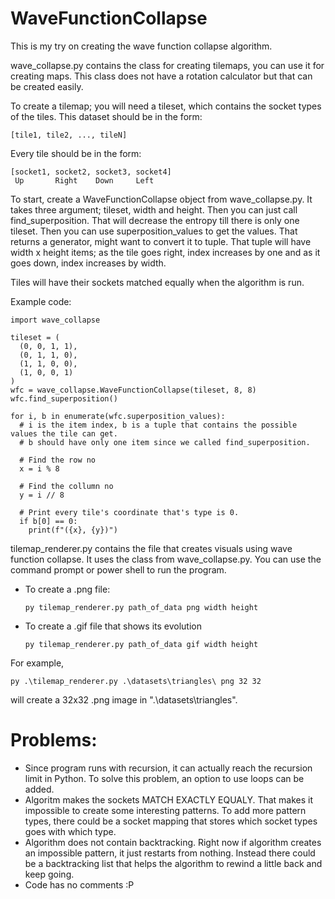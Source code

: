 # WaveFunctionCollapse
This is my try on creating the wave function collapse algorithm.

wave_collapse.py contains the class for creating tilemaps, you can use it for creating maps. This class does not have a rotation calculator but that can be created easily.

To create a tilemap; you will need a tileset, which contains the socket types of the tiles. This dataset should be in the form:

    [tile1, tile2, ..., tileN]
   
Every tile should be in the form:

    [socket1, socket2, socket3, socket4]
     Up       Right    Down     Left
   
To start, create a WaveFunctionCollapse object from wave_collapse.py. It takes three argument; tileset, width and height. Then you can just call find_superposition. That will decrease the entropy till there is only one tileset. Then you can use superposition_values to get the values. That returns a generator, might want to convert it to tuple. That tuple will have width x height items; as the tile goes right, index increases by one and as it goes down, index increases by width.

Tiles will have their sockets matched equally when the algorithm is run.

Example code:

    import wave_collapse

    tileset = (
      (0, 0, 1, 1),
      (0, 1, 1, 0),
      (1, 1, 0, 0),
      (1, 0, 0, 1)
    )
    wfc = wave_collapse.WaveFunctionCollapse(tileset, 8, 8)
    wfc.find_superposition()

    for i, b in enumerate(wfc.superposition_values):
      # i is the item index, b is a tuple that contains the possible values the tile can get.
      # b should have only one item since we called find_superposition.

      # Find the row no
      x = i % 8

      # Find the collumn no
      y = i // 8

      # Print every tile's coordinate that's type is 0.
      if b[0] == 0:
        print(f"({x}, {y})")
  

tilemap_renderer.py contains the file that creates visuals using wave function collapse. It uses the class from wave_collapse.py.
You can use the command prompt or power shell to run the program.

- To create a .png file:

      py tilemap_renderer.py path_of_data png width height

- To create a .gif file that shows its evolution

      py tilemap_renderer.py path_of_data gif width height
  
For example,
 
    py .\tilemap_renderer.py .\datasets\triangles\ png 32 32
  
will create a 32x32 .png image in ".\datasets\triangles\".

# Problems:
  - Since program runs with recursion, it can actually reach the recursion limit in Python. To solve this problem, an option to use loops can be added.
  - Algoritm makes the sockets MATCH EXACTLY EQUALY. That makes it impossible to create some interesting patterns. To add more pattern types, there could be a socket mapping that stores which socket types goes with which type.
  - Algorithm does not contain backtracking. Right now if algorithm creates an impossible pattern, it just restarts from nothing. Instead there could be a backtracking list that helps the algorithm to rewind a little back and keep going.
  - Code has no comments :P
